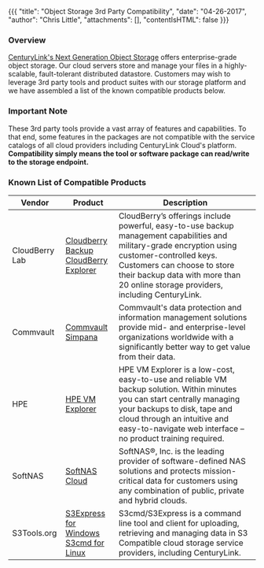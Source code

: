 {{{
  "title": "Object Storage 3rd Party Compatibility",
  "date": "04-26-2017",
  "author": "Chris Little",
  "attachments": [],
  "contentIsHTML": false
}}}

### Overview
[CenturyLink's Next Generation Object Storage](//www.ctl.io/object-storage/) offers enterprise-grade object storage. Our cloud servers store and manage your files in a highly-scalable, fault-tolerant distributed datastore. Customers may wish to leverage 3rd party tools and product suites with our storage platform and we have assembled a list of the known compatible products below.

### Important Note
These 3rd party tools provide a vast array of features and capabilities. To that end, some features in the packages are not compatible with the service catalogs of all cloud providers including CenturyLink Cloud's platform. **Compatibility simply means the tool or software package can read/write to the storage endpoint.**  

### Known List of Compatible Products

Vendor|Product|Description
------|-------|-----------
CloudBerry Lab|[Cloudberry Backup](//www.cloudberrylab.com/backup.aspx)<br>[CloudBerry Explorer](//www.cloudberrylab.com/explorer.aspx)|CloudBerry’s offerings include powerful, easy-to-use backup management capabilities and military-grade encryption using customer-controlled keys. Customers can choose to store their backup data with more than 20 online storage providers, including CenturyLink.
Commvault|[Commvault Simpana](//www.commvault.com/solutions/by-function/data-protection-backup-and-recovery)|Commvault's data protection and information management solutions provide mid- and enterprise-level organizations worldwide with a significantly better way to get value from their data.
HPE|[HPE VM Explorer](//saas.hpe.com/en-us/software/vm-server-backup)|HPE VM Explorer is a low-cost, easy-to-use and reliable VM backup solution. Within minutes you can start centrally managing your backups to disk, tape and cloud through an intuitive and easy-to-navigate web interface – no product training required.
SoftNAS|[SoftNAS Cloud](//www.softnas.com)|SoftNAS®, Inc. is the leading provider of software-defined NAS solutions and protects mission-critical data for customers using any combination of public, private and hybrid clouds.
S3Tools.org|[S3Express for Windows](http://www.s3express.com/)<br>[S3cmd for Linux](http://s3tools.org/s3cmd)|S3cmd/S3Express is a command line tool and client for uploading, retrieving and managing data in S3 Compatible cloud storage service providers, including CenturyLink.
